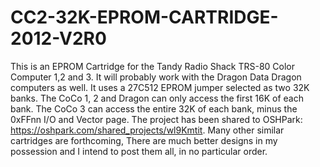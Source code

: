 # CC2-32K-EPROM-CARTRIDGE-2012-V2R0
This is an EPROM Cartridge for the Tandy Radio Shack TRS-80 Color Computer 1,2 and 3. It will probably work with the Dragon Data Dragon computers as well. It uses a 27C512 EPROM jumper selected as two 32K banks. The CoCo 1, 2 and Dragon can only access the first 16K of each bank. The CoCo 3 can access the entire 32K of each bank, minus the 0xFFnn I/O and Vector page. The project has been shared to OSHPark: https://oshpark.com/shared_projects/wl9Kmtit. Many other similar cartridges are forthcoming, There are much better designs in my possession and I intend to post them all, in no particular order.
